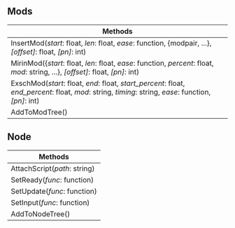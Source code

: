 ## Mods
| Methods |
| --- |
| InsertMod(*start*: float, *len*: float, *ease*: function, \{modpair, ...\}, *\[offset\]*: float, *\[pn\]*: int) |
| MirinMod(\{*start*: float, *len*: float, *ease*: function, *percent*: float, *mod*: string, ...\}, *\[offset\]*: float, *\[pn\]*: int) |
| ExschMod(*start*: float, *end*: float, *start_percent*: float, *end_percent*: float, *mod*: string, *timing*: string, *ease*: function, *\[pn\]*: int) |
| AddToModTree() |

## Node
| Methods |
| --- |
| AttachScript(*path*: string) |
| SetReady(*func*: function) |
| SetUpdate(*func*: function) |
| SetInput(*func*: function) |
| AddToNodeTree() |

